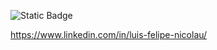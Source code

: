 ![Static Badge](https://img.shields.io/badge/PHP-777BB4?style=for-the-badge&logo=php&logoColor=white)

https://www.linkedin.com/in/luis-felipe-nicolau/
